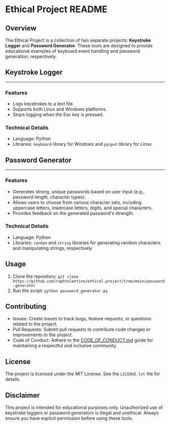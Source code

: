 # Ethical Project README

## Overview
The Ethical Project is a collection of two separate projects: **Keystroke Logger** and **Password Generator**. These tools are designed to provide educational examples of keyboard event handling and password generation, respectively.

## Keystroke Logger
-------------------

### Features

* Logs keystrokes to a text file.
* Supports both Linux and Windows platforms.
* Stops logging when the Esc key is pressed.

### Technical Details

* Language: Python
* Libraries: `keyboard` library for Windows and `pynput` library for Linux

## Password Generator
----------------------

### Features

* Generates strong, unique passwords based on user input (e.g., password length, character types).
* Allows users to choose from various character sets, including uppercase letters, lowercase letters, digits, and special characters.
* Provides feedback on the generated password's strength.

### Technical Details

* Language: Python
* Libraries: `random` and `string` libraries for generating random characters and manipulating strings, respectively

## Usage

1. Clone the repository: `git clone https://github.com/raphtolentino/ethical.project/tree/main/password.generator`
2. Run the script: `python password_generator.py`

## Contributing

* Issues: Create issues to track bugs, feature requests, or questions related to the project.
* Pull Requests: Submit pull requests to contribute code changes or improvements to the project.
* Code of Conduct: Adhere to the [CODE_OF_CONDUCT.md](CODE_OF_CONDUCT.md) guide for maintaining a respectful and inclusive community.

## License

The project is licensed under the MIT License. See the `LICENSE.txt` file for details.

## Disclaimer

This project is intended for educational purposes only. Unauthorized use of keystroke loggers or password generators is illegal and unethical. Always ensure you have explicit permission before using these tools.
